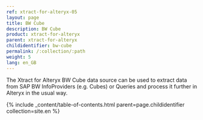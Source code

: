 ```yaml
---
ref: xtract-for-alteryx-05
layout: page
title: BW Cube
description: BW Cube
product: xtract-for-alteryx
parent: xtract-for-alteryx
childidentifier: bw-cube
permalink: /:collection/:path
weight: 5
lang: en_GB
---
```


The Xtract for Alteryx BW Cube data source can be used to extract data from SAP BW InfoProviders (e.g. Cubes) or Queries and process it further in Alteryx in the usual way.

{% include _content/table-of-contents.html parent=page.childidentifier collection=site.en %}